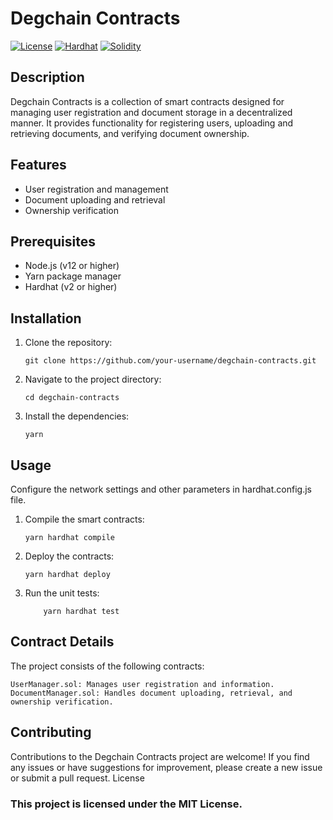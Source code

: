 # Degchain Contracts

[![License](https://img.shields.io/badge/License-MIT-blue.svg)](https://opensource.org/licenses/MIT)
[![Hardhat](https://hardhat.org/buidler-plugin-badge.svg)](https://hardhat.org/)
[![Solidity](https://img.shields.io/badge/Solidity-0.8.8-orange.svg)](https://soliditylang.org/)

## Description

Degchain Contracts is a collection of smart contracts designed for managing user registration and document storage in a decentralized manner. It provides functionality for registering users, uploading and retrieving documents, and verifying document ownership.

## Features

-   User registration and management
-   Document uploading and retrieval
-   Ownership verification

## Prerequisites

-   Node.js (v12 or higher)
-   Yarn package manager
-   Hardhat (v2 or higher)

## Installation

1. Clone the repository:

    ```shell
    git clone https://github.com/your-username/degchain-contracts.git
    ```

2. Navigate to the project directory:

    ```shell
    cd degchain-contracts
    ```

3. Install the dependencies:
    ```shell
    yarn
    ```

## Usage

Configure the network settings and other parameters in hardhat.config.js file.

1. Compile the smart contracts:

    ```shell
    yarn hardhat compile
    ```

2. Deploy the contracts:

    ```
    yarn hardhat deploy
    ```

3. Run the unit tests:
    ```
        yarn hardhat test
    ```

## Contract Details

The project consists of the following contracts:

    UserManager.sol: Manages user registration and information.
    DocumentManager.sol: Handles document uploading, retrieval, and ownership verification.

## Contributing

Contributions to the Degchain Contracts project are welcome! If you find any issues or have suggestions for improvement, please create a new issue or submit a pull request.
License

### This project is licensed under the MIT License.
